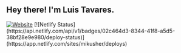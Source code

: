 
<h2> Hey there! I'm Luis Tavares.</h2>
<p>
<a href="https://www.mikusher.com/" target="_blank"><img alt="Website" src="https://img.shields.io/badge/Website-www.mikusher.com-blue?style=flat-square&logo=google-chrome"></a>
[![Netlify Status](https://api.netlify.com/api/v1/badges/02c464d3-8344-41f8-a5d5-38bf28e9e980/deploy-status)](https://app.netlify.com/sites/mikusher/deploys)
</p>
